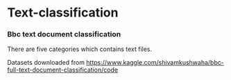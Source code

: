 # Text-classification
### Bbc text document classification

There are five categories which contains text files.


Datasets downloaded from https://www.kaggle.com/shivamkushwaha/bbc-full-text-document-classification/code
